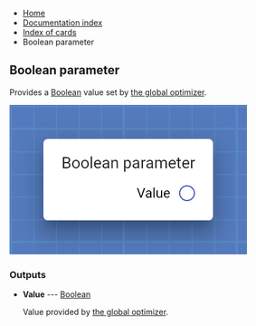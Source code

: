 <ul class="breadcrumb">
    <li><a href="">Home</a></li>
    <li><a href="documentation">Documentation index</a></li>
    <li><a href="cards/">Index of cards</a></li>
    <li>Boolean parameter</li>
</ul>

## Boolean parameter

Provides a [Boolean](types/Boolean) value set by [the global optimizer](work_screen#fine-tune-parameters-automatically).

!["Boolean parameter" card](assets/img/cards/parameterBoolean.png)




### Outputs


* **Value** --- [Boolean](types/Boolean)

  Value provided by [the global optimizer](work_screen#fine-tune-parameters-automatically).




